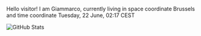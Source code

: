 Hello visitor! I am Giammarco, currently living in space coordinate Brussels and time coordinate Tuesday, 22 June, 02:17 CEST

![GitHub Stats](https://github-readme-stats.vercel.app/api?username=grcasanova)
